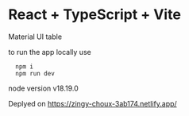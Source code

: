 # React + TypeScript + Vite

Material UI table

to run the app locally use

```
  npm i
  npm run dev
```

node version v18.19.0

Deplyed on https://zingy-choux-3ab174.netlify.app/

